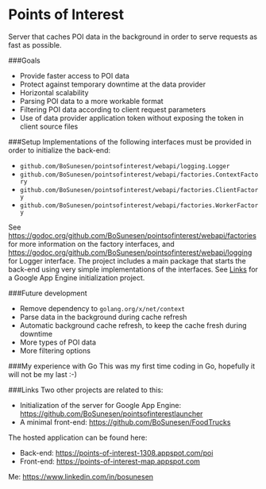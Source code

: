 # Points of Interest
Server that caches POI data in the background
in order to serve requests as fast as possible.

###Goals
- Provide faster access to POI data
- Protect against temporary downtime at the data provider
- Horizontal scalability
- Parsing POI data to a more workable format
- Filtering POI data according to client request parameters
- Use of data provider application token without exposing the token in client source files

###Setup
Implementations of the following interfaces must be provided in order to initialize the back-end:
- `github.com/BoSunesen/pointsofinterest/webapi/logging.Logger`
- `github.com/BoSunesen/pointsofinterest/webapi/factories.ContextFactory`
- `github.com/BoSunesen/pointsofinterest/webapi/factories.ClientFactory`
- `github.com/BoSunesen/pointsofinterest/webapi/factories.WorkerFactory`

See https://godoc.org/github.com/BoSunesen/pointsofinterest/webapi/factories for more information
on the factory interfaces, and https://godoc.org/github.com/BoSunesen/pointsofinterest/webapi/logging
for Logger interface.
The project includes a main package that starts the back-end using very simple implementations
of the interfaces. See [Links](#Links) for a Google App Engine initialization project.

###Future development
- Remove dependency to `golang.org/x/net/context`
- Parse data in the background during cache refresh
- Automatic background cache refresh, to keep the cache fresh during downtime
- More types of POI data
- More filtering options

###My experience with Go
This was my first time coding in Go, hopefully it will not be my last :-)

###Links
Two other projects are related to this:
- Initialization of the server for Google App Engine: https://github.com/BoSunesen/pointsofinterestlauncher
- A minimal front-end: https://github.com/BoSunesen/FoodTrucks

The hosted application can be found here:
- Back-end: https://points-of-interest-1308.appspot.com/poi
- Front-end: https://points-of-interest-map.appspot.com

Me: https://www.linkedin.com/in/bosunesen
